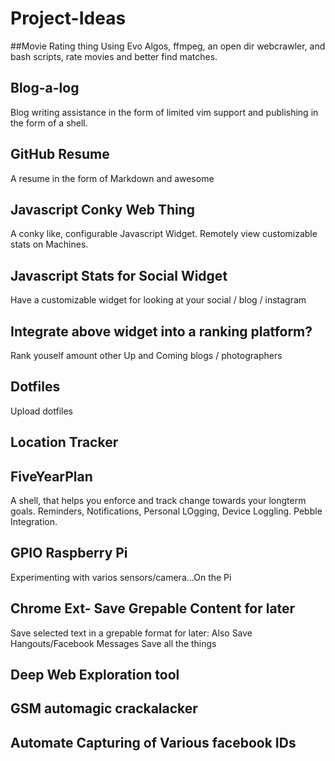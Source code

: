 # Project-Ideas

##Movie Rating thing
Using Evo Algos, ffmpeg, an open dir webcrawler, and bash scripts, rate movies and better find matches. 

## Blog-a-log
Blog writing assistance in the form of limited vim support and publishing in the form of a shell.

## GitHub Resume
A resume in the form of Markdown and awesome

## Javascript Conky Web Thing
A conky like, configurable Javascript Widget. Remotely view customizable stats on Machines.

## Javascript Stats for Social Widget
Have a customizable widget for looking at your social / blog / instagram 

## Integrate above widget into a ranking platform?
Rank youself amount other Up and Coming blogs / photographers 

## Dotfiles
Upload dotfiles

## Location Tracker

## FiveYearPlan
A shell, that helps you enforce and track change towards your longterm goals. Reminders, Notifications, Personal LOgging, Device Loggling. Pebble Integration.

## GPIO Raspberry Pi
Experimenting with varios sensors/camera...On the Pi

## Chrome Ext- Save Grepable Content for later
Save selected text in a grepable format for later:
Also Save Hangouts/Facebook Messages
Save all the things

## Deep Web Exploration tool

## GSM automagic crackalacker
## Automate Capturing of Various facebook IDs
